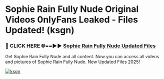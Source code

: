 # Sophie Rain Fully Nude Original Videos 0nlyFans Leaked - Files Updated! (ksgn)

<h3>🔴 CLICK HERE 🌐==►► <a href="https://tinyurl.com/4mcuefdz" rel="nofollow">Sophie Rain Fully Nude Updated Files</a></h3>

Get Sophie Rain Fully Nude and all content. Now you can access all videos and pictures of Sophie Rain Fully Nude. New Updated Files 2025!

[![ksgn](https://i.imgur.com/StAQSOY.gif)](https://tinyurl.com/4mcuefdz)
